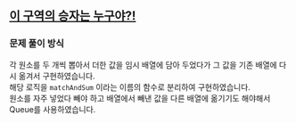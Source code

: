 ## [이 구역의 승자는 누구야?!](https://www.acmicpc.net/problem/20154)
### 문제 풀이 방식
각 원소를 두 개씩 뽑아서 더한 값을 임시 배열에 담아 두었다가 그 값을 기존 배열에 다시 옮겨서 구현하였습니다.  
해당 로직을 `matchAndSum` 이라는 이름의 함수로 분리하여 구현하였습니다.  
원소를 자주 넣었다 빼야 하고 배열에서 빼낸 값을 다른 배열에 옮기기도 해야해서 Queue를 사용하였습니다.
